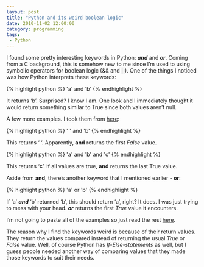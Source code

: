 ```yaml
---
layout: post
title: "Python and its weird boolean logic"
date: 2010-11-02 12:00:00
category: programming
tags:
 - Python
---
```


I found some pretty interesting keywords in Python: ***and*** and ***or***. Coming from a C background, this is somehow new to me since I’m used to using symbolic operators for boolean logic (&& and ||). One of the things I noticed was how Python interprets these keywords:

{% highlight python %}
'a' and 'b'
{% endhighlight %}

It returns ‘b’. Surprised? I know I am. One look and I immediately thought it would return something similar to True since both values aren’t null.

A few more examples. I took them from [here](http://diveintopython.org/power_of_introspection/and_or.html):

{% highlight python %}
' ' and 'b'
{% endhighlight %}

This returns ‘ ‘. Apparently, **and** returns the first *False* value.

{% highlight python %}
'a' and 'b' and 'c'
{% endhighlight %}

This returns ‘**c**’. If all values are true, **and** returns the last True value.

Aside from **and**, there’s another keyword that I mentioned earlier - **or**:

{% highlight python %}
'a' or 'b'
{% endhighlight %}

If ‘a’ ***and*** ‘b’ returned ‘b’, this should return ‘a’, right? It does. I was just trying to mess with your head. ***or*** returns the first *True* value it encounters.

I’m not going to paste all of the examples so just read the rest [here](http://diveintopython.org/power_of_introspection/and_or.html).

The reason why I find the keywords weird is because of their return values. They return the values compared instead of returning the usual *True* or *False* value. Well, of course Python has *If-Else-statements* as well, but I guess people needed another way of comparing values that they made those keywords to suit their needs.

